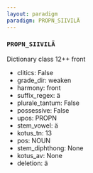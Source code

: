 ```yaml
---
layout: paradigm
paradigm: PROPN_SIIVILÄ
---
```

### ` PROPN_SIIVILÄ `

Dictionary class 12++ front
* clitics: False
* grade_dir: weaken
* harmony: front
* suffix_regex: ä
* plurale_tantum: False
* possessive: False
* upos: PROPN
* stem_vowel: ä
* kotus_tn: 13
* pos: NOUN
* stem_diphthong: None
* kotus_av: None
* deletion: ä
